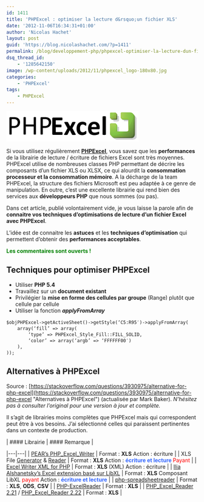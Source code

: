 ```yaml
---
id: 1411
title: 'PHPExcel : optimiser la lecture d&rsquo;un fichier XLS'
date: '2012-11-06T16:34:31+01:00'
author: 'Nicolas Hachet'
layout: post
guid: 'https://blog.nicolashachet.com/?p=1411'
permalink: /blog/developpement-php/phpexcel-optimiser-la-lecture-dun-fichier-xls/
dsq_thread_id:
    - '1285642150'
image: /wp-content/uploads/2012/11/phpexcel_logo-180x80.jpg
categories:
    - 'PHPExcel'
tags:
    - PHPExcel
---
```


[![](/wp-content/uploads/2012/11/phpexcel_logo.jpg "phpexcel_logo")](/wp-content/uploads/2012/11/phpexcel_logo.jpg)

Si vous utilisez régulièrement [**PHPExcel**](https://phpexcel.codeplex.com/ "PHPExcel"), vous savez que les **performances** de la librairie de lecture / écriture de fichiers Excel sont très moyennes. PHPExcel utilise de nombreuses classes PHP permettant de décrire les composants d’un fichier XLS ou XLSX, ce qui alourdit la **consommation processeur et la consommation mémoire**. A la décharge de la team PHPExcel, la structure des fichiers Microsoft est peu adaptée à ce genre de manipulation. En outre, c’est une excellente librairie qui rend bien des services aux **développeurs PHP** que nous sommes (ou pas).

Dans cet article, publié volontairement vide, je vous laisse la parole afin de **connaitre vos techniques d’optimisations de lecture d’un fichier Excel avec PHPExcel**.

L’idée est de connaitre les **astuces** et les **techniques d’optimisation** qui permettent d’obtenir des **performances acceptables**.

**<span style="color: #008000;">Les commentaires sont ouverts !</span>**

## Techniques pour optimiser PHPExcel

- Utiliser **PHP 5.4**
- Travaillez sur un **document existant**
- Privilégier la **mise en forme des cellules par groupe** (Range) plutôt que cellule par cellule
- Utiliser la fonction ***applyFromArray***

```
$objPHPExcel->getActiveSheet()->getStyle(‘C5:R95′)->applyFromArray(
    array(‘fill’ => array(
        ‘type’ => PHPExcel_Style_Fill::FILL_SOLID,
        ‘color’ => array(‘argb’ => ‘FFFFFF00′)
    ),
));
```

## Alternatives à PHPExcel

Source : [https://stackoverflow.com/questions/3930975/alternative-for-php-excel](https://stackoverflow.com/questions/3930975/alternative-for-php-excel "Alternatives à PHPExcel") (actualisée par Mark Baker). *N’hésitez pas à consulter l’original pour une version à jour et complète.*

Il s’agit de librairies moins complètes que PHPExcel mais qui correspondent peut être à vos besoins. J’ai sélectionné celles qui paraissent pertinentes dans un contexte de production.

<style>table.custom td { padding: 12px; 5px; }</style>| #### Librairie | #### Remarque |
|---|---|
| [PEAR’s PHP_Excel_Writer](https://pear.php.net/package/Spreadsheet_Excel_Writer) | Format : **XLS**   Action : écriture |
| XLS File [Generator](https://paggard.com/projects/xls.generator/) &amp; [Reader](https://paggard.com/projects/xls.reader/) | Format : **XLS**   Action : **<span style="color: #3366ff;">écriture et lecture   </span>**<span style="color: #3366ff;"><span style="color: #ff0000;">Payant</span></span> |
| [Excel Writer XML for PHP](https://sourceforge.net/projects/excelwriterxml/) | Format : **XLS** (XML)   Action : écriture |
| [Ilia Alshanetsky’s Excel extension basé sur LibXL](https://github.com/iliaal/php_excel) | Format : **XLS**   Composant LibXL <span style="color: #ff0000;">payant</span>   Action : **<span style="color: #3366ff;">écriture et lecture</span>** |
| [php-spreadsheetreader](https://code.google.com/p/php-spreadsheetreader/) | Format : **XLS**, **ODS**, **CSV** |
| [PHP-ExcelReader](https://sourceforge.net/projects/phpexcelreader/) | Format : **XLS** |
| [PHP_Excel_Reader 2.21](https://code.google.com/p/php-excel-reader/) / [PHP_Excel_Reader 2.22](https://code.google.com/p/php-excel-reader2/) | Format : **XLS** |

